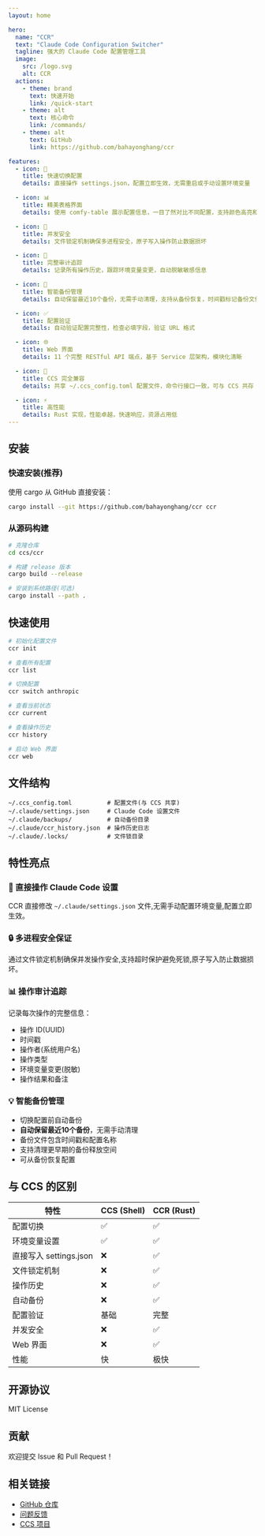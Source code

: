 ```yaml
---
layout: home

hero:
  name: "CCR"
  text: "Claude Code Configuration Switcher"
  tagline: 强大的 Claude Code 配置管理工具
  image:
    src: /logo.svg
    alt: CCR
  actions:
    - theme: brand
      text: 快速开始
      link: /quick-start
    - theme: alt
      text: 核心命令
      link: /commands/
    - theme: alt
      text: GitHub
      link: https://github.com/bahayonghang/ccr

features:
  - icon: 🚀
    title: 快速切换配置
    details: 直接操作 settings.json，配置立即生效，无需重启或手动设置环境变量

  - icon: 📊
    title: 精美表格界面
    details: 使用 comfy-table 展示配置信息，一目了然对比不同配置，支持颜色高亮和图标标识

  - icon: 🔐
    title: 并发安全
    details: 文件锁定机制确保多进程安全，原子写入操作防止数据损坏

  - icon: 📝
    title: 完整审计追踪
    details: 记录所有操作历史，跟踪环境变量变更，自动脱敏敏感信息

  - icon: 💾
    title: 智能备份管理
    details: 自动保留最近10个备份，无需手动清理，支持从备份恢复，时间戳标记备份文件

  - icon: ✅
    title: 配置验证
    details: 自动验证配置完整性，检查必填字段，验证 URL 格式

  - icon: 🌐
    title: Web 界面
    details: 11 个完整 RESTful API 端点，基于 Service 层架构，模块化清晰

  - icon: 🔄
    title: CCS 完全兼容
    details: 共享 ~/.ccs_config.toml 配置文件，命令行接口一致，可与 CCS 共存

  - icon: ⚡
    title: 高性能
    details: Rust 实现，性能卓越，快速响应，资源占用低
---
```


## 安装

### 快速安装(推荐)

使用 cargo 从 GitHub 直接安装：

```bash
cargo install --git https://github.com/bahayonghang/ccr ccr
```

### 从源码构建

```bash
# 克隆仓库
cd ccs/ccr

# 构建 release 版本
cargo build --release

# 安装到系统路径(可选)
cargo install --path .
```

## 快速使用

```bash
# 初始化配置文件
ccr init

# 查看所有配置
ccr list

# 切换配置
ccr switch anthropic

# 查看当前状态
ccr current

# 查看操作历史
ccr history

# 启动 Web 界面
ccr web
```

## 文件结构

```
~/.ccs_config.toml          # 配置文件(与 CCS 共享)
~/.claude/settings.json     # Claude Code 设置文件
~/.claude/backups/          # 自动备份目录
~/.claude/ccr_history.json  # 操作历史日志
~/.claude/.locks/           # 文件锁目录
```

## 特性亮点

### 🎯 直接操作 Claude Code 设置

CCR 直接修改 `~/.claude/settings.json` 文件,无需手动配置环境变量,配置立即生效。

### 🔒 多进程安全保证

通过文件锁定机制确保并发操作安全,支持超时保护避免死锁,原子写入防止数据损坏。

### 📊 操作审计追踪

记录每次操作的完整信息：
- 操作 ID(UUID)
- 时间戳
- 操作者(系统用户名)
- 操作类型
- 环境变量变更(脱敏)
- 操作结果和备注

### 💡 智能备份管理

- 切换配置前自动备份
- **自动保留最近10个备份**，无需手动清理
- 备份文件包含时间戳和配置名称
- 支持清理更早期的备份释放空间
- 可从备份恢复配置

## 与 CCS 的区别

| 特性 | CCS (Shell) | CCR (Rust) |
|------|-------------|-----------|
| 配置切换 | ✅ | ✅ |
| 环境变量设置 | ✅ | ✅ |
| 直接写入 settings.json | ❌ | ✅ |
| 文件锁定机制 | ❌ | ✅ |
| 操作历史 | ❌ | ✅ |
| 自动备份 | ❌ | ✅ |
| 配置验证 | 基础 | 完整 |
| 并发安全 | ❌ | ✅ |
| Web 界面 | ❌ | ✅ |
| 性能 | 快 | 极快 |

## 开源协议

MIT License

## 贡献

欢迎提交 Issue 和 Pull Request！

## 相关链接

- [GitHub 仓库](https://github.com/bahayonghang/ccr)
- [问题反馈](https://github.com/bahayonghang/ccr/issues)
- [CCS 项目](https://github.com/bahayonghang/ccs)
